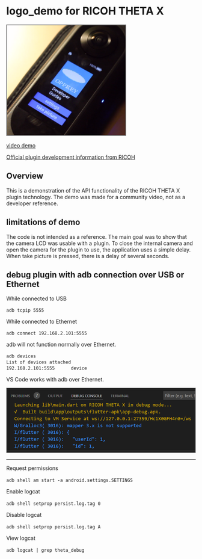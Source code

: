 # logo_demo for RICOH THETA X

![screenshot](readme_assets/screenshot.png)

[video demo](https://youtu.be/F5LBPCAcKA8?feature=shared)

[Official plugin development information from RICOH](https://github.com/ricohapi/theta-api-specs/tree/main/ricoh-theta-plugin)

## Overview

This is a demonstration of the API functionality of the RICOH THETA X plugin technology. The demo was made for a community video, not as a developer reference.  

## limitations of demo

The code is not intended as a reference.  The main goal was to show that the camera LCD was usable with a plugin. To close the internal camera and open the camera for the plugin to use,
the application uses a simple delay.  When take picture is pressed, there is a delay of several seconds.

## debug plugin with adb connection over USB or Ethernet

While connected to USB

```text
adb tcpip 5555
```

While connected to Ethernet

```text
adb connect 192.168.2.101:5555
```

adb will not function normally over Ethernet.

```text
adb devices
List of devices attached
192.168.2.101:5555      device
```

VS Code works with adb over Ethernet.

![adb working](readme_assets/adb_debug.png)

---

Request permissions

`adb shell am start -a android.settings.SETTINGS`

Enable logcat

`adb shell setprop persist.log.tag 0`

Disable logcat

`adb shell setprop persist.log.tag A`

View logcat

`adb logcat | grep theta_debug`
